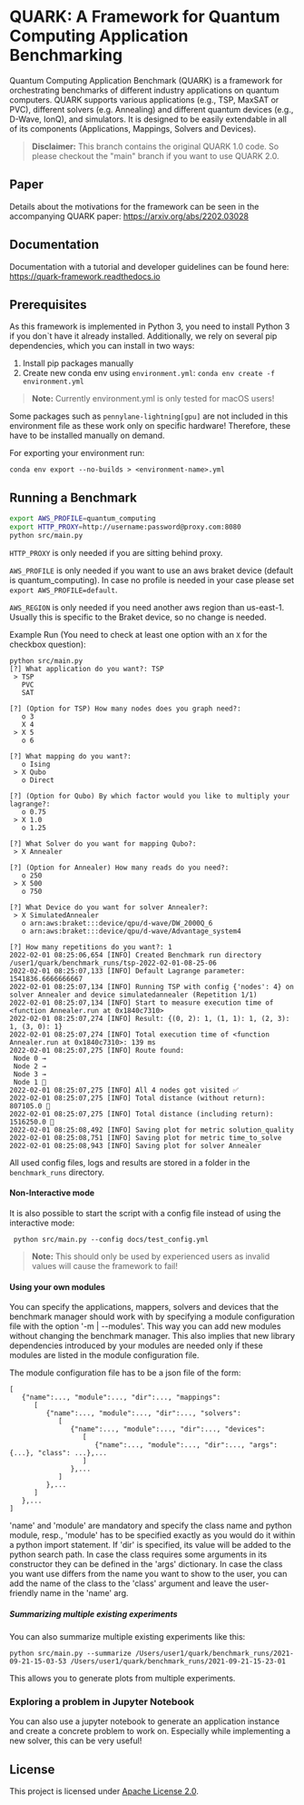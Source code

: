 # QUARK: A Framework for Quantum Computing Application Benchmarking

Quantum Computing Application Benchmark (QUARK) is a framework for orchestrating benchmarks of different industry applications on quantum computers. 
QUARK supports various applications (e.g., TSP, MaxSAT or PVC), different solvers (e.g. Annealing) and different quantum devices (e.g., D-Wave, IonQ), and simulators.
It is designed to be easily extendable in all of its components (Applications, Mappings, Solvers and Devices).

> __Disclaimer:__ This branch contains the original QUARK 1.0 code. So please checkout the "main" branch if you want to use QUARK 2.0.



## Paper
Details about the motivations for the framework can be seen in the accompanying QUARK paper: https://arxiv.org/abs/2202.03028

## Documentation
Documentation with a tutorial and developer guidelines can be found here: https://quark-framework.readthedocs.io

## Prerequisites
As this framework is implemented in Python 3, you need to install Python 3 if you don`t have it already installed. 
Additionally, we rely on several pip dependencies, which you can install in two ways:

1. Install pip packages manually
2. Create new conda env using `environment.yml`:
    ```conda env create -f environment.yml```

> __Note:__ Currently environment.yml is only tested for macOS users!

Some packages such as `pennylane-lightning[gpu]` are not included in this environment file as these work only on specific
hardware! Therefore, these have to be installed manually on demand.

For exporting your environment run:
```
conda env export --no-builds > <environment-name>.yml
```

## Running a Benchmark

```bash 
export AWS_PROFILE=quantum_computing
export HTTP_PROXY=http://username:password@proxy.com:8080 
python src/main.py
```
`HTTP_PROXY` is only needed if you are sitting behind proxy.

`AWS_PROFILE` is only needed if you want to use an aws braket device (default is quantum_computing). 
In case no profile is needed in your case please set `export AWS_PROFILE=default`.

`AWS_REGION` is only needed if you need another aws region than us-east-1.
Usually this is specific to the Braket device, so no change is needed.

Example Run (You need to check at least one option with an ``X`` for the checkbox question):
```
python src/main.py 
[?] What application do you want?: TSP
 > TSP
   PVC
   SAT

[?] (Option for TSP) How many nodes does you graph need?: 
   o 3
   X 4
 > X 5
   o 6

[?] What mapping do you want?: 
   o Ising
 > X Qubo
   o Direct

[?] (Option for Qubo) By which factor would you like to multiply your lagrange?: 
   o 0.75
 > X 1.0
   o 1.25

[?] What Solver do you want for mapping Qubo?: 
 > X Annealer

[?] (Option for Annealer) How many reads do you need?: 
   o 250
 > X 500
   o 750

[?] What Device do you want for solver Annealer?: 
 > X SimulatedAnnealer
   o arn:aws:braket:::device/qpu/d-wave/DW_2000Q_6
   o arn:aws:braket:::device/qpu/d-wave/Advantage_system4

[?] How many repetitions do you want?: 1
2022-02-01 08:25:06,654 [INFO] Created Benchmark run directory /user1/quark/benchmark_runs/tsp-2022-02-01-08-25-06
2022-02-01 08:25:07,133 [INFO] Default Lagrange parameter: 1541836.6666666667
2022-02-01 08:25:07,134 [INFO] Running TSP with config {'nodes': 4} on solver Annealer and device simulatedannealer (Repetition 1/1)
2022-02-01 08:25:07,134 [INFO] Start to measure execution time of <function Annealer.run at 0x1840c7310>
2022-02-01 08:25:07,274 [INFO] Result: {(0, 2): 1, (1, 1): 1, (2, 3): 1, (3, 0): 1}
2022-02-01 08:25:07,274 [INFO] Total execution time of <function Annealer.run at 0x1840c7310>: 139 ms
2022-02-01 08:25:07,275 [INFO] Route found:
 Node 0 →
 Node 2 →
 Node 3 →
 Node 1 🏁
2022-02-01 08:25:07,275 [INFO] All 4 nodes got visited ✅ 
2022-02-01 08:25:07,275 [INFO] Total distance (without return): 807105.0 📏 
2022-02-01 08:25:07,275 [INFO] Total distance (including return): 1516250.0 📏 
2022-02-01 08:25:08,492 [INFO] Saving plot for metric solution_quality
2022-02-01 08:25:08,751 [INFO] Saving plot for metric time_to_solve
2022-02-01 08:25:08,943 [INFO] Saving plot for solver Annealer
```

All used config files, logs and results are stored in a folder in the ```benchmark_runs``` directory.

#### Non-Interactive mode
It is also possible to start the script with a config file instead of using the interactive mode:
```
 python src/main.py --config docs/test_config.yml
```

> __Note:__ This should only be used by experienced users as invalid values will cause the framework to fail!

#### Using your own modules
You can specify the applications, mappers, solvers and devices that the benchmark manager should work with by
specifying a module configuration file with the option '-m | --modules'. This way you can add new modules without
changing the benchmark manager. This also implies that new library dependencies introduced by your modules are
needed only if these modules are listed in the module configuration file.

The module configuration file has to be a json file of the form:
```
[
   {"name":..., "module":..., "dir":..., "mappings":
      [
         {"name":..., "module":..., "dir":..., "solvers":
            [
               {"name":..., "module":..., "dir":..., "devices":
                  [
                     {"name":..., "module":..., "dir":..., "args": {...}, "class": ...},...
                  ]
               },...
            ]
         },...
      ]
   },...
]
```
'name' and 'module' are mandatory and specify the class name and python module, resp.,
'module' has to be specified exactly as you would do it within a python import statement. If 'dir' is specified, its
value will be added to the python search path. 
In case the class requires some arguments in its constructor they can be defined in the 'args' dictionary.
In case the class you want use differs from the name you want to show to the user, you can add the name of the class to
the 'class' argument and leave the user-friendly name in the 'name' arg.

##### Summarizing multiple existing experiments
You can also summarize multiple existing experiments like this:
```
python src/main.py --summarize /Users/user1/quark/benchmark_runs/2021-09-21-15-03-53 /Users/user1/quark/benchmark_runs/2021-09-21-15-23-01
```
This allows you to generate plots from multiple experiments.

### Exploring a problem in Jupyter Notebook
You can also use a jupyter notebook to generate an application instance
and create a concrete problem to work on. Especially while implementing a new solver, this can be very useful!

## License

This project is licensed under [Apache License 2.0](LICENSE).
